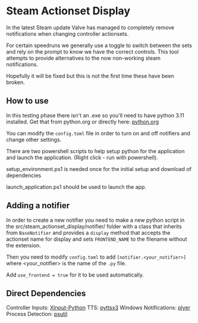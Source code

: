 # Steam Actionset Display #

In the latest Steam update Valve has managed to completely remove notifications
when changing controller actionsets.

For certain speedruns we generally use a toggle to switch between the sets
and rely on the prompt to know we have the correct controls. This tool attempts
to provide alternatives to the now non-working steam notifications.

Hopefully it will be fixed but this is not the first time these have been broken.

## How to use ##

In this testing phase there isn't an .exe so you'll need to have python 3.11 
installed. Get that from python.org or directly here: 
[python.org](https://www.python.org/ftp/python/3.11.4/python-3.11.4-amd64.exe)

You can modify the `config.toml` file in order to turn on and off notifiers
and change other settings.

There are two powershell scripts to help setup python for the application
and launch the application. (Right click - run with powershell).

setup_environment.ps1 is needed once for the initial setup and download of dependencies

launch_application.ps1 should be used to launch the app.


## Adding a notifier ##

In order to create a new notifier you need to make a new python script in 
the src/steam_actionset_display/notifier/ folder with a class that inherits
from `BaseNotifier` and provides a `display` method that accepts the actionset
name for display and sets `FRONTEND_NAME` to the filename without the extension.

Then you need to modify `config.toml` to add `[notifier.<your_notifier>]` where
<your_notifier> is the name of the `.py` file.

Add `use_frontend = true` for it to be used automatically.


## Direct Dependencies ##

Controller Inputs: [XInput-Python](https://github.com/Zuzu-Typ/XInput-Python)
TTS: [pyttsx3](https://github.com/nateshmbhat/pyttsx3)
Windows Notifications: [plyer](https://github.com/kivy/plyer)
Process Detection: [psutil](https://github.com/giampaolo/psutil)
